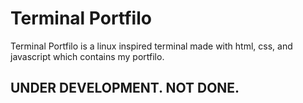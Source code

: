 # Terminal Portfilo

Terminal Portfilo is a linux inspired terminal made with html, css, and javascript which contains my portfilo.

## UNDER DEVELOPMENT. NOT DONE.
